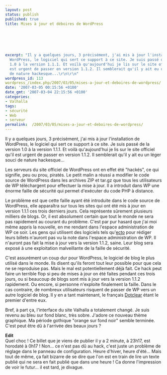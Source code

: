 ```yaml
---
layout: post
status: publish
published: true
title: Mises à jour et déboires de WordPress

  
  



excerpt: "Il y a quelques jours, 3 précisément, j'ai mis à jour l'installation de
  WordPress, le logiciel qui sert ce support à ce site. Je suis passé de la version
  1.0 à la version 1.1.1. Et voilà qu'aujourd'hui je lis sur le site officiel qu'il
  est urgent de passer en version 1.1.2. Il semblerait qu'il y ait eu un léger souci
  de nature hackesque...\r\n\r\n"
wordpress_id: 113
wordpress_/index.php/2007/03/05/mises-a-jour-et-deboires-de-wordpress/
date: '2007-03-05 00:15:56 +0100'
date_gmt: '2007-03-04 22:15:56 +0100'
categories:
- Valhalla
tags:
- sécurité
- Web
- serveur
permalink:  /2007/03/05/mises-a-jour-et-deboires-de-wordpress/
---
```

<p>Il y a quelques jours, 3 précisément, j'ai mis à jour l'installation de WordPress, le logiciel qui sert ce support à ce site. Je suis passé de la version 1.0 à la version 1.1.1. Et voilà qu'aujourd'hui je lis sur le site officiel qu'il est urgent de passer en version 1.1.2. Il semblerait qu'il y ait eu un léger souci de nature hackesque...</p>
<p><a id="more"></a><a id="more-113"></a></p>
<p>Les serveurs du site officiel de WordPress ont en effet été "hackés", ce qui signifie, peu ou prou, piratés. Le petit malin a réussi a modifier le code source de WordPress dans les archives ZIP et tar.gz que tous les utilisateurs de WP téléchargent pour effectuer la mise à jour. Il a introduit dans WP une énorme faille de sécurité qui permet d'exécuter du code PHP à distance.</p>
<p>Le problème est que cette faille ayant été introduite dans le code source de WordPress, elle apparaîtra sur tous les sites qui ont été mis à jour en version 1.1.1 ces trois derniers jours. Cela représente sûrement plusieurs milliers de blogs. Or, il est absolument certain que tout le monde ne sera pas rapidement au courant du problème. C'est par pur hasard que j'ai moi même appris la nouvelle, en me rendant dans l'espace administration de WP ce soir. Les gens qui utilisent des logiciels tels qu'<a href="http://ecto.kung-foo.tv/">ecto</a> pour rédiger leurs billets n'auront pas vu la note dans l'espace administration de WP. Il n'auront pas fait la mise à jour vers la version 1.1.2, saine. Leur blog sera exposé à une exploitation malveillante de la faille de sécurité.</p>
<p>C'est assurément un coup dur pour WordPress, le logiciel de blog le plus utilisé dans le monde. Ils disent qu'ils feront tout leur possible pour que cela ne se reproduise pas. Mais le mal est potentiellement déjà fait. Ce hack peut faire un terrible flop si peu de mises à jour on été faites pendant ces trois jours, ou si beaucoup de blogs sont mis à jour vers la version 1.1.2 rapidement. Ou encore, si personne n'exploite finalement la faille. Dans le cas contraire, de nombreux utilisateurs risquent de passer de WP vers un autre logiciel de blog. Il y en a tant maintenant, le français <a href="http://www.dotclear.net/">Dotclear</a> étant le premier d'entre eux.</p>
<p>Bref, à part ça, l'interface du site Valhalla a totalement changé. Je suis revenu au bleu sur fond blanc, très sobre. J'adore ce nouveau thème graphique. Ma période gothique "orange sur fond noir" semble terminée. C'est peut être dû à l'arrivée des beaux jours ?</p>
<p><strong>Edit</strong><br />
Quel choc ! Ce billet que je viens de publier il y a 2 minute, à 23h17, est horodaté à 0h17 ! Non... ce n'est pas dû au hack, c'est juste un problème de réglage dans le panneau de configuration. Heure d'hiver, heure d'été... Mais tout de même, ça fait bizarre de se dire que l'on est en train de lire un texte publié qui ne sera en fait publié que dans une heure ! Ca donne l'impression de voir le futur... il est tard, je divague.</p>
